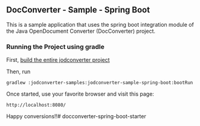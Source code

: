 ## DocConverter - Sample - Spring Boot

This is a sample application that uses the spring boot integration module of the Java OpenDocument Converter (DocConverter) project.

### Running the Project using gradle

First, [build the entire jodconverter project](https://github.com/sbraconnier/jodconverter#building-the-project)

Then, run

```Shell
gradlew :jodconverter-samples:jodconverter-sample-spring-boot:bootRun
```

Once started, use your favorite browser and visit this page:

```
http://localhost:8080/
```

Happy conversions!!# docconverter-spring-boot-starter
